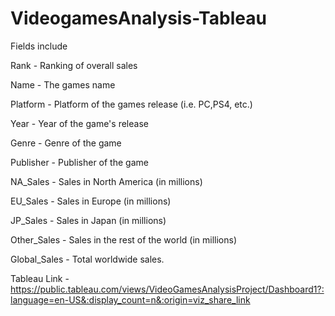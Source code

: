 # VideogamesAnalysis-Tableau

Fields include

Rank - Ranking of overall sales

Name - The games name

Platform - Platform of the games release (i.e. PC,PS4, etc.)

Year - Year of the game's release

Genre - Genre of the game

Publisher - Publisher of the game

NA_Sales - Sales in North America (in millions)

EU_Sales - Sales in Europe (in millions)

JP_Sales - Sales in Japan (in millions)

Other_Sales - Sales in the rest of the world (in millions)

Global_Sales - Total worldwide sales.

Tableau Link - https://public.tableau.com/views/VideoGamesAnalysisProject/Dashboard1?:language=en-US&:display_count=n&:origin=viz_share_link
